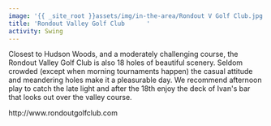 ```yaml
---
image: '{{ _site_root }}assets/img/in-the-area/Rondout V Golf Club.jpg'
title: 'Rondout Valley Golf Club      '
activity: Swing
---
```

<p>Closest to Hudson Woods, and a&nbsp;moderately challenging course, the Rondout Valley Golf Club is also 18 holes of beautiful scenery. Seldom crowded (except when morning tournaments happen) the casual attitude and meandering holes make it a pleasurable day. We recommend afternoon play to catch the late light and after the 18th enjoy the deck of Ivan's bar that looks out over the valley course.</p><p>http://www.rondoutgolfclub.com</p>